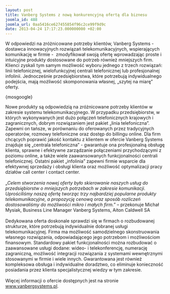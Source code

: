 ```yaml
---
layout: post
title: Vanberg Systems z nową konkurencyjną ofertą dla biznesu
joomla_id: 488
joomla_url: 0aa5416ce627455854f96c2ce99f9d9c
date: 2013-04-24 17:17:23.000000000 +02:00
---
```

W odpowiedzi na zr&oacute;żnicowane potrzeby klient&oacute;w, Vanberg Systems - dostawca innowacyjnych rozwiązań telekomunikacyjnych, wspierających komunikację w firmie -&nbsp; zmodyfikował swoją ofertę wprowadzając proste i intuicyjne produkty dostosowane do potrzeb r&oacute;wnież mniejszych firm. Klienci zyskali tym samym możliwość wyboru jednego z trzech rozwiązań: linii telefonicznej, wielofunkcyjnej centrali telefonicznej lub profesjonalnej infolinii. Jednocześnie przedsiębiorstwa, kt&oacute;re potrzebują indywidualnego podejścia, mają możliwość skomponowania własnej, &bdquo;szytej na miarę&rdquo; oferty. <p>{mosgoogle}</p><p>Nowe produkty są odpowiedzią na zr&oacute;żnicowane potrzeby klient&oacute;w w zakresie systemu telekomunikacyjnego. W przypadku przedsiębiorstw, w kt&oacute;rych wykonywanych jest dużo połączeń telefonicznych krajowych i zagranicznych, dobrym rozwiązaniem jest pakiet &bdquo;linia telefoniczna&rdquo;. Zapewni on tańsze, w por&oacute;wnaniu do oferowanych przez tradycyjnych operator&oacute;w, rozmowy telefoniczne oraz dostęp do billingu online. Dla firm chcących poprawić jakość kontaktu z klientem w ofercie Vanberg Systems znajduje się &bdquo;centrala telefoniczna&rdquo; - gwarantuje ona profesjonalną obsługę klienta, sprawne i efektywne zarządzanie połączeniami przychodzącymi z poziomu online, a także wiele zaawansowanych funkcjonalności centrali telefonicznej. Ostatni pakiet &bdquo;infolinia&rdquo; zapewni firmie wsparcie dla efektywnej sprzedaży i obsługi klienta oraz możliwość optymalizacji pracy dział&oacute;w call center i contact center.<br /><br />&bdquo;<em>Celem stworzenia nowej oferty było skierowanie naszych usług do przedsiębiorstw o mniejszych potrzebach w zakresie komunikacji. Uprościliśmy naszą ofertę tworząc trzy najbardziej popularne produkty telekomunikacyjne, a propozycję cenową oraz spos&oacute;b rozliczeń dostosowaliśmy do możliwości mikro i małych firm.</em>&rdquo; &ndash; przekonuje Michał Mysiak, Business Line Manager Vanberg Systems, Aiton Caldwell SA<br /><br />Dedykowana oferta doskonale sprawdzi się w firmach o rozbudowanej strukturze, kt&oacute;re potrzebują indywidualnie dobranej usługi telekomunikacyjnej. Firma ma możliwość samodzielnego skonstruowania własnego rozwiązania, odpowiadającego jego potrzebom i możliwościom finansowym. Standardowy pakiet funkcjonalności można rozbudować o zaawansowane usługi dodane: wideo- i telekonferencję, numerację zagraniczną, możliwość integracji rozwiązania z systemami wewnętrznymi stosowanymi w firmie i wiele innych. Gwarantowana jest r&oacute;wnież kompleksowa obsługa i indywidualne doradztwo, co eliminuje konieczność posiadania przez klienta specjalistycznej wiedzy w tym zakresie.<br /><br />Więcej informacji o ofercie dostępnych jest na stronie <a href="http://www.vanbergsystems.pl" target="_blank">www.vanbergsystems.pl</a>.</p>

